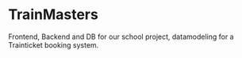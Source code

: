 # TrainMasters
Frontend, Backend and DB for our school project, datamodeling for a Trainticket booking system.
